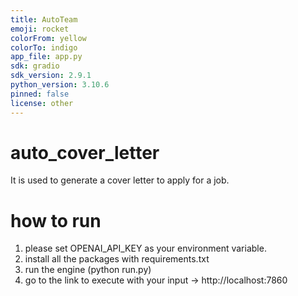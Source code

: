 ```yaml
---
title: AutoTeam
emoji: rocket
colorFrom: yellow
colorTo: indigo
app_file: app.py
sdk: gradio
sdk_version: 2.9.1
python_version: 3.10.6
pinned: false
license: other
---
```


# auto_cover_letter
It is used to generate a cover letter to apply for a job. 

# how to run
1. please set OPENAI_API_KEY as your environment variable. 
2. install all the packages with requirements.txt
3. run the engine (python run.py)
4. go to the link to execute with your input -> http://localhost:7860